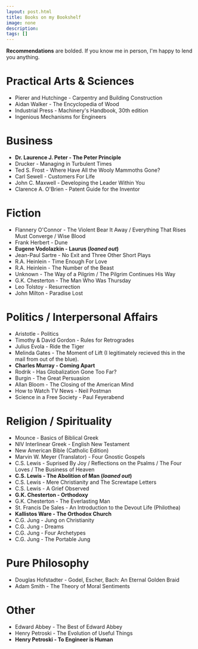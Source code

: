 ```yaml
---
layout: post.html
title: Books on my Bookshelf
image: none
description: 
tags: []
---
```


**Recommendations** are bolded. If you know me in person, I'm happy to lend you anything.

# Practical Arts & Sciences
- Pierer and Hutchinge - Carpentry and Building Construction
- Aidan Walker - The Encyclopedia of Wood
- Industrial Press - Machinery's Handbook, 30th edition
- Ingenious Mechanisms for Engineers

# Business
- **Dr. Laurence J. Peter - The Peter Principle**
- Drucker - Managing in Turbulent Times
- Ted S. Frost - Where Have All the Wooly Mammoths Gone?
- Carl Sewell - Customers For Life
- John C. Maxwell - Developing the Leader Within You
- Clarence A. O'Brien - Patent Guide for the Inventor

# Fiction
- Flannery O'Connor - The Violent Bear It Away / Everything That Rises Must Converge / Wise Blood
- Frank Herbert - Dune
- **Eugene Vodolazkin - Laurus (*loaned out*)**
- Jean-Paul Sartre - No Exit and Three Other Short Plays
- R.A. Heinlein - Time Enough For Love
- R.A. Heinlein - The Number of the Beast
- Unknown - The Way of a Pilgrim / The Pilgrim Continues His Way
- G.K. Chesterton - The Man Who Was Thursday
- Leo Tolstoy - Resurrection
- John Milton - Paradise Lost

# Politics / Interpersonal Affairs
- Aristotle - Politics
- Timothy & David Gordon - Rules for Retrogrades
- Julius Evola - Ride the Tiger
- Melinda Gates - The Moment of Lift (I legitimately recieved this in the mail from out of the blue).
- **Charles Murray - Coming Apart**
- Rodrik - Has Globalization Gone Too Far?
- Burgin - The Great Persuasion
- Allan Bloom - The Closing of the American Mind
- How to Watch TV News - Neil Postman
- Science in a Free Society - Paul Feyerabend

# Religion / Spirituality
- Mounce - Basics of Biblical Greek
- NIV Interlinear Greek - English New Testament
- New American Bible (Catholic Edition)
- Marvin W. Meyer (Translator) - Four Gnostic Gospels
- C.S. Lewis - Suprised By Joy / Reflections on the Psalms / The Four Loves / The Business of Heaven
- **C.S. Lewis - The Abolition of Man (*loaned out*)**
- C.S. Lewis - Mere Christianity and The Screwtape Letters
- C.S. Lewis - A Grief Observed
- **G.K. Chesterton - Orthodoxy**
- G.K. Chesterton - The Everlasting Man
- St. Francis De Sales - An Introduction to the Devout Life (Philothea)
- **Kallistos Ware - The Orthodox Church**
- C.G. Jung - Jung on Christianity
- C.G. Jung - Dreams
- C.G. Jung - Four Archetypes
- C.G. Jung - The Portable Jung

# Pure Philosophy
- Douglas Hofstadter - Godel, Escher, Bach: An Eternal Golden Braid
- Adam Smith - The Theory of Moral Sentiments

# Other
- Edward Abbey - The Best of Edward Abbey
- Henry Petroski - The Evolution of Useful Things
- **Henry Petroski - To Engineer is Human**
